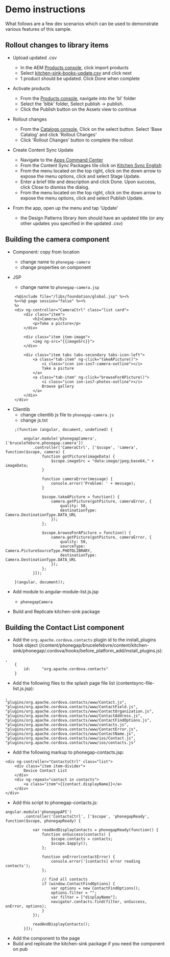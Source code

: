 Demo instructions
=================

What follows are a few dev scenarios which can be used to demonstrate various features of this sample.


Rollout changes to library items
--------------------------------

- Upload updated .csv
    - In the AEM [Products console](http://localhost:4502/aem/products.html/etc/commerce/products/kitchen_sink), click import products
    - Select [kitchen-sink-books-update.csv](/blob/master/content-dev/src/main/content/jcr_root/etc/commerce/products/kitchen-sink-books-update.csv) and click next
    - 1 product should be updated. Click Done when complete

- Activate products
    - From the [Products console](http://localhost:4502/aem/products.html/etc/commerce/products/kitchen_sink), navigate into the 'bl' folder
    - Select the 'blbk' folder, Select publish -> publish.
    - Click the Publish button on the Assets view to continue

- Rollout changes
    - From the [Catalogs console](http://localhost:4502/aem/catalogs.html/content/catalogs/kitchen-sink), Click on the select button. Select 'Base Catalog' and click 'Rollout Changes'
    - Click 'Rollout Changes' button to complete the rollout

- Create Content Sync Update
    - Navigate to the [Apps Command Center](http://localhost:4502/libs/mobileapps/admin/content/dashboard.html/content/phonegap/kitchen-sink/shell)
    - From the Content Sync Packages tile click on [Kitchen Sync English](http://localhost:4502/libs/mobileapps/admin/content/dashboard/updatepackages/updates.html/content/phonegap/kitchen-sink/en)
    - From the menu located on the top right, click on the down arrow to expose the menu options, click and select Stage Update.
    - Enter a brief title and description and click Done.  Upon success, click Close to dismiss the dialog.
    - From the menu located on the top right, click on the down arrow to expose the menu options, click and select Publish Update.

- From the app, open up the menu and tap 'Update'
    - the Design Patterns library item should have an updated title (or any other updates you specified in the updated .csv)


Building the camera component
-----------------------------

- Component: copy from location
    - change name to `phonegap-camera`
    - change properties on component

- JSP 
    - change name to `phonegap-camera.jsp`

```
    <%@include file="/libs/foundation/global.jsp" %><%
    %><%@ page session="false" %><%
    %>
    <div ng-controller="CameraCtrl" class="list card">
        <div class="item">
            <h2>Camera</h2>
            <p>Take a picture</p>
        </div>
        
        <div class="item item-image">
            <img ng-src="{{imageSrc}}">
        </div>
        
        <div class="item tabs tabs-secondary tabs-icon-left">
            <a class="tab-item" ng-click="takeAPicture()">
                <i class="icon ion-ios7-camera-outline"></i>
                Take a picture
            </a>
            <a class="tab-item" ng-click="browseForAPicture()">
                <i class="icon ion-ios7-photos-outline"></i>
                Browse gallery
            </a>
        </div>
    </div>
```

- Clientlib
    - change clientlib js file to `phonegap-camera.js`
    - change js.txt

```
    ;(function (angular, document, undefined) {

        angular.module('phonegapCamera', ['brucelefebvre.phonegap.camera'])
            .controller('CameraCtrl', ['$scope', 'camera', function($scope, camera) {
                function gotPicture(imageData) {
                    $scope.imageSrc = "data:image/jpeg;base64," + imageData;
                }

                function cameraError(message) {
                    console.error('Problem: ' + message);
                }

                $scope.takeAPicture = function() {
                    camera.getPicture(gotPicture, cameraError, {
                        quality: 50,
                        destinationType: Camera.DestinationType.DATA_URL
                    });
                };

                $scope.browseForAPicture = function() {
                    camera.getPicture(gotPicture, cameraError, {
                        quality: 50,
                        sourceType: Camera.PictureSourceType.PHOTOLIBRARY,
                        destinationType: Camera.DestinationType.DATA_URL
                    });
                };
            }]);

    }(angular, document));
```

- Add module to angular-module-list.js.jsp
    - `phonegapCamera`


- Build and Replicate kitchen-sink package


Building the Contact List component
-----------------------------

- Add the `org.apache.cordova.contacts` plugin id to the install_plugins hook object (/content/phonegap/brucelefebvre/content/kitchen-sink/phonegap/.cordova/hooks/before_platform_add/install_plugins.js):
```
,
    {
        id:     "org.apache.cordova.contacts"
    }
```

- Add the following files to the splash page file list (contentsync-file-list.js.jsp):
```
,
"plugins/org.apache.cordova.contacts/www/Contact.js",
"plugins/org.apache.cordova.contacts/www/ContactField.js",
"plugins/org.apache.cordova.contacts/www/ContactOrganization.js",
"plugins/org.apache.cordova.contacts/www/ContactAddress.js",
"plugins/org.apache.cordova.contacts/www/ContactFindOptions.js",
"plugins/org.apache.cordova.contacts/www/contacts.js",
"plugins/org.apache.cordova.contacts/www/ContactError.js",
"plugins/org.apache.cordova.contacts/www/ContactName.js",
"plugins/org.apache.cordova.contacts/www/ios/Contact.js",
"plugins/org.apache.cordova.contacts/www/ios/contacts.js"
```

- Add the following markup to phonegap-contacts.jsp:
```
<div ng-controller="ContactsCtrl" class="list">
    <div class="item item-divider">
        Device Contact List
    </div>
    <div ng-repeat="contact in contacts">
        <a class="item">{{contact.displayName}}</a>
    </div>
</div>
```

- Add this script to phonegap-contacts.js:
```
angular.module('phonegapAPI')
        .controller('ContactsCtrl', ['$scope', 'phonegapReady', function($scope, phonegapReady) {
            
            var readAndDisplayContacts = phonegapReady(function() {
                function onSuccess(contacts) {
                    $scope.contacts = contacts;
                    $scope.$apply();
                };

                function onError(contactError) {
                    console.error('[contacts] error reading contacts');
                };

                // find all contacts
                if (window.ContactFindOptions) {
                    var options = new ContactFindOptions();
                    options.filter = "";
                    var filter = ["displayName"];
                    navigator.contacts.find(filter, onSuccess, onError, options);
                }
            });

            readAndDisplayContacts();
        }]);
```

- Add the component to the page
- Build and replicate the kitchen-sink package if you need the component on pub

